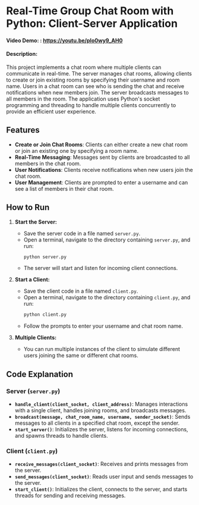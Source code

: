 # Real-Time Group Chat Room with Python: Client-Server Application
#### Video Demo:  : https://youtu.be/pIo0wy9_AH0
#### Description:
This project implements a chat room where multiple clients can communicate in real-time. The server manages chat rooms, allowing clients to create or join existing rooms by specifying their username and room name. Users in a chat room can see who is sending the chat and receive notifications when new members join. The server broadcasts messages to all members in the room. The application uses Python's socket programming and threading to handle multiple clients concurrently to provide an efficient user experience.

## Features

- **Create or Join Chat Rooms**: Clients can either create a new chat room or join an existing one by specifying a room name.
- **Real-Time Messaging**: Messages sent by clients are broadcasted to all members in the chat room.
- **User Notifications**: Clients receive notifications when new users join the chat room.
- **User Management**: Clients are prompted to enter a username and can see a list of members in their chat room.

## How to Run

1. **Start the Server:**
   - Save the server code in a file named `server.py`.
   - Open a terminal, navigate to the directory containing `server.py`, and run:
     ```bash
     python server.py
     ```
   - The server will start and listen for incoming client connections.

2. **Start a Client:**
   - Save the client code in a file named `client.py`.
   - Open a terminal, navigate to the directory containing `client.py`, and run:
     ```bash
     python client.py
     ```
   - Follow the prompts to enter your username and chat room name.

3. **Multiple Clients:**
   - You can run multiple instances of the client to simulate different users joining the same or different chat rooms.

## Code Explanation

### Server (`server.py`)

- **`handle_client(client_socket, client_address)`**: Manages interactions with a single client, handles joining rooms, and broadcasts messages.
- **`broadcast(message, chat_room_name, username, sender_socket)`**: Sends messages to all clients in a specified chat room, except the sender.
- **`start_server()`**: Initializes the server, listens for incoming connections, and spawns threads to handle clients.

### Client (`client.py`)

- **`receive_messages(client_socket)`**: Receives and prints messages from the server.
- **`send_messages(client_socket)`**: Reads user input and sends messages to the server.
- **`start_client()`**: Initializes the client, connects to the server, and starts threads for sending and receiving messages.

